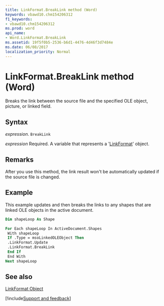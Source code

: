 ```yaml
---
title: LinkFormat.BreakLink method (Word)
keywords: vbawd10.chm154206312
f1_keywords:
- vbawd10.chm154206312
ms.prod: word
api_name:
- Word.LinkFormat.BreakLink
ms.assetid: 19f5f0b5-2536-b6d1-4476-4d46f3d7484e
ms.date: 06/08/2017
localization_priority: Normal
---
```



# LinkFormat.BreakLink method (Word)

Breaks the link between the source file and the specified OLE object, picture, or linked field.


## Syntax

_expression_. `BreakLink`

_expression_ Required. A variable that represents a '[LinkFormat](Word.LinkFormat.md)' object.


## Remarks

After you use this method, the link result won't be automatically updated if the source file is changed.


## Example

This example updates and then breaks the links to any shapes that are linked OLE objects in the active document.


```vb
Dim shapeLoop As Shape 
 
For Each shapeLoop In ActiveDocument.Shapes 
 With shapeLoop 
 If .Type = msoLinkedOLEObject Then 
 .LinkFormat.Update 
 .LinkFormat.BreakLink 
 End If 
 End With 
Next shapeLoop
```


## See also


[LinkFormat Object](Word.LinkFormat.md)

[!include[Support and feedback](~/includes/feedback-boilerplate.md)]